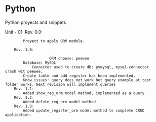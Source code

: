# Python
Python proyects and snippets

Unit - 01:
		Rev. 0.0:

			Proyect to apply ORM module.

		Rev. 1.0:

                        ORM choose: peewee 
			Database: MySQL
           		Connector used to create db: pymysql, mysql-connector crash wit peewee.
			Create table and add register has been implemented.
			Know issues: query does not work but query example at test folder works. Next revision will implement queries
		Rev. 1.1:
			Added show_reg_orm model method, implemented as a query
		Rev. 1.2:
			Added delete_reg_orm model method
		Rev. 1.3:
			Added update_register_orm model method to complete CRUD application.
